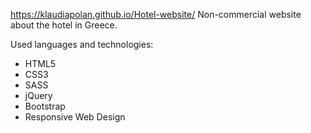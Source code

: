 https://klaudiapolan.github.io/Hotel-website/
Non-commercial website about the hotel in Greece.

Used languages and technologies:
<ul>
  <li>HTML5</li>
  <li>CSS3</li>
  <li>SASS</li>
  <li>jQuery</li>
  <li>Bootstrap</li>
  <li>Responsive Web Design</li>
</ul>
